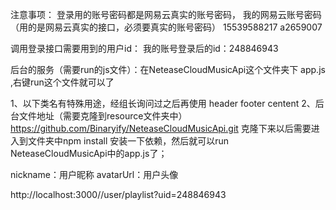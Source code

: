 注意事项：
登录用的账号密码都是网易云真实的账号密码，
我的网易云账号密码（用的是网易云真实的接口，必须要真实的账号密码）
    15539588217
    a2659007

调用登录接口需要用到的用户id：
    我的账号登录后的id：248846943

后台的服务（需要run的js文件）：在NeteaseCloudMusicApi这个文件夹下  app.js  ,右键run这个文件就可以了

1、以下类名有特殊用途，经组长询问过之后再使用
header
footer
centent
2、后台文件地址（需要克隆到resource文件夹中） https://github.com/Binaryify/NeteaseCloudMusicApi.git
克隆下来以后需要进入到文件夹中npm install 安装一下依赖，然后就可以run NeteaseCloudMusicApi中的app.js了；


nickname：用户昵称
avatarUrl：用户头像




http://localhost:3000//user/playlist?uid=248846943